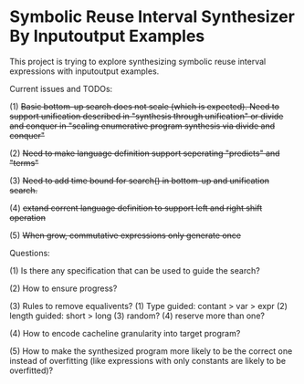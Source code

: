 # Symbolic Reuse Interval Synthesizer By Inputoutput Examples

This project is trying to explore synthesizing symbolic reuse interval expressions with inputoutput examples.

Current issues and TODOs:

(1) ~~Basic bottom-up search does not scale (which is expected). Need to support unification described in "synthesis through unification" or divide and conquer in "scaling enumerative program synthesis via divide and conquer"~~

(2) ~~Need to make language definition support seperating "predicts" and "terms"~~

(3) ~~Need to add time bound for search() in bottom-up and unification search.~~

(4) ~~extand corrent language definition to support left and right shift operation~~

(5) ~~When grow, commutative expressions only generate once~~

Questions:

(1) Is there any specification that can be used to guide the search?

(2) How to ensure progress?

(3) Rules to remove equalivents? (1) Type guided: contant > var > expr (2) length guided: short > long (3) random? (4) reserve more than one? 

(4) How to encode cacheline granularity into target program?

(5) How to make the synthesized program more likely to be the correct one instead of overfitting (like expressions with only constants are likely to be overfitted)? 
